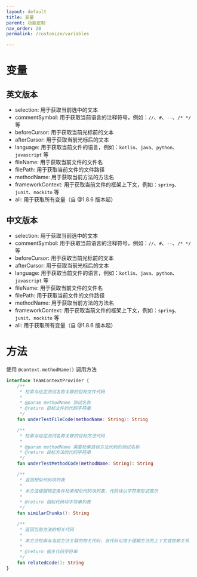 ```yaml
---
layout: default
title: 变量
parent: 功能定制
nav_order: 20
permalink: /customize/variables

---
```


# 变量

## 英文版本

- selection: 用于获取当前选中的文本
- commentSymbol: 用于获取当前语言的注释符号，例如：`//`、`#`、`--`、`/* */` 等
- beforeCursor: 用于获取当前光标前的文本
- afterCursor: 用于获取当前光标后的文本
- language: 用于获取当前文件的语言，例如：`kotlin`、`java`、`python`、`javascript` 等
- fileName: 用于获取当前文件的文件名
- filePath: 用于获取当前文件的文件路径
- methodName: 用于获取当前方法的方法名
- frameworkContext: 用于获取当前文件的框架上下文，例如：`spring`、`junit`、`mockito` 等
- all: 用于获取所有变量（自 @1.8.6 版本起）

## 中文版本

- selection: 用于获取当前选中的文本
- commentSymbol: 用于获取当前语言的注释符号，例如：`//`、`#`、`--`、`/* */` 等
- beforeCursor: 用于获取当前光标前的文本
- afterCursor: 用于获取当前光标后的文本
- language: 用于获取当前文件的语言，例如：`kotlin`、`java`、`python`、`javascript` 等
- fileName: 用于获取当前文件的文件名
- filePath: 用于获取当前文件的文件路径
- methodName: 用于获取当前方法的方法名
- frameworkContext: 用于获取当前文件的框架上下文，例如：`spring`、`junit`、`mockito` 等
- all: 用于获取所有变量（自 @1.8.6 版本起）

# 方法

使用 `@context.methodName()` 调用方法

```kotlin
interface TeamContextProvider {
    /**
     * 检索与给定测试名称关联的目标文件代码
     *
     * @param methodName 测试名称
     * @return 目标文件的代码字符串
     */
    fun underTestFileCode(methodName: String): String

    /**
     * 检索与给定测试名称关联的目标方法代码
     *
     * @param methodName 需要检索目标方法代码的测试名称
     * @return 目标方法的代码字符串
     */
    fun underTestMethodCode(methodName: String): String

    /**
     * 返回相似代码块列表
     *
     * 本方法根据特定条件检索相似代码块列表，代码块以字符串形式表示
     *
     * @return 相似代码块字符串列表
     */
    fun similarChunks(): String

    /**
     * 返回当前方法的相关代码
     *
     * 本方法检索与当前方法关联的相关代码，该代码可用于理解方法的上下文或依赖关系
     *
     * @return 相关代码字符串
     */
    fun relatedCode(): String
}
```
